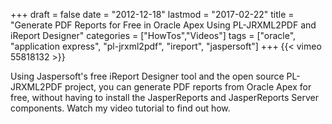 +++
draft       = false
date        = "2012-12-18"
lastmod     = "2017-02-22"
title       = "Generate PDF Reports for Free in Oracle Apex Using PL-JRXML2PDF and iReport Designer"
categories  = ["HowTos","Videos"]
tags        = ["oracle", "application express", "pl-jrxml2pdf", "ireport", "jaspersoft"]
+++
{{< vimeo 55818132 >}}

Using Jaspersoft's free iReport Designer tool and the open source PL-JRXML2PDF project, you can generate PDF reports from Oracle Apex for free, without having to install the JasperReports and JasperReports Server components. Watch my video tutorial to find out how.
